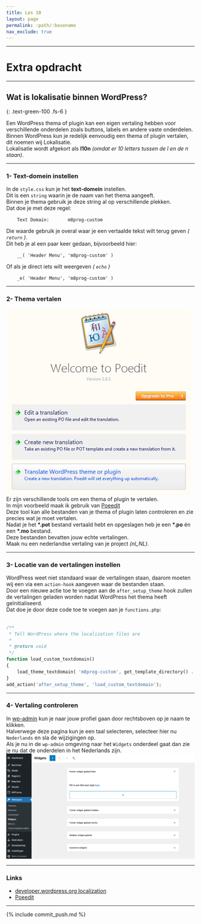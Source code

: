 ```yaml
---
title: Les 10
layout: page
permalink: :path/:basename
nav_exclude: true
---
```


----
# Extra opdracht
----
## Wat is lokalisatie binnen WordPress?
{: .text-green-100 .fs-6 }

Een WordPress thema of plugin kan een eigen vertaling hebben voor verschillende onderdelen zoals buttons, labels en andere vaste onderdelen.  
Binnen WordPress kun je redelijk eenvoudig een thema of plugin vertalen, dit noemen wij Lokalisatie.  
Lokalisatie wordt afgekort als **l10n** _(omdat er 10 letters tussen de l en de n staan)_.

---
### 1- Text-domein instellen
In de `style.css` kun je het **text-domein** instellen.  
Dit is een `string` waarin je de naam van het thema aangeeft.  
Binnen je thema gebruik je deze string al op verschillende plekken.  
Dat doe je met deze regel: 
```
    Text Domain:       m8prog-custom
```
Die waarde gebruik je overal waar je een vertaalde tekst wilt terug geven _( `return` )_.  
Dit heb je al een paar keer gedaan, bijvoorbeeld hier:  
``` 
    __( 'Header Menu', 'm8prog-custom' )
```
Of als je direct iets wilt weergeven _( `echo` )_
``` 
    _e( 'Header Menu', 'm8prog-custom' )
```

---
### 2- Thema vertalen
![poedit.jpg](images%2Fpoedit.jpg)  
Er zijn verschillende tools om een thema of plugin te vertalen.  
In mijn voorbeeld maak ik gebruik van [Poeedit](https://poedit.net/download)  
Deze tool kan alle bestanden van je thema of plugin laten controleren en zie precies wat je moet vertalen.  
Nadat je het **\*.pot** bestand vertaald hebt en opgeslagen heb je een **\*.po** én een **\*.mo** bestand.  
Deze bestanden bevatten jouw echte vertalingen.  
Maak nu een nederlandse vertaling van je project _(nl_NL)_.  

---
### 3- Locatie van de vertalingen instellen
WordPress weet niet standaard waar de vertalingen staan, daarom moeten wij een via een `action-hook` aangeven waar de bestanden staan.  
Door een nieuwe actie toe te voegen aan de `after_setup_theme` hook zullen de vertalingen geladen worden nadat WordPress het thema heeft geïnitialiseerd.  
Dat doe je door deze code toe te voegen aan je `functions.php`:  
```php

/**
 * Tell WordPress where the localization files are
 * 
 * @return void
 */
function load_custom_textdomain()
{
	load_theme_textdomain( 'm8prog-custom', get_template_directory() . '/languages' );
}
add_action('after_setup_theme', 'load_custom_textdomain');
```

---
### 4- Vertaling controleren
In [wp-admin](http://localhost/wp-admin/profile.php) kun je naar jouw profiel gaan door rechtsboven op je naam te klikken.  
Halverwege deze pagina kun je een taal selecteren, selecteer hier nu `Nederlands` en sla de wijzigingen op.  
Als je nu in de `wp-admin` omgeving naar het `Widgets` onderdeel gaat dan zie je nu dat de onderdelen in het Nederlands zijn.
![translated.png](images%2Ftranslated.png)


---
### Links
- [developer.wordpress.org localization](https://developer.wordpress.org/apis/internationalization/localization/)
- [Poeedit](https://poedit.net/download)

---

{% include commit_push.md %}
